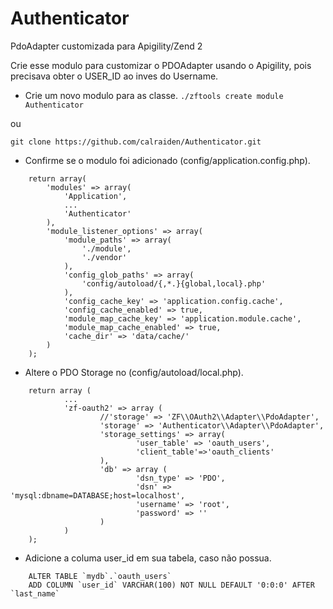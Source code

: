 # Authenticator
PdoAdapter customizada para Apigility/Zend 2

Crie esse modulo para customizar o PDOAdapter usando o Apigility, pois precisava obter o USER_ID ao inves do Username.


* Crie um novo modulo para as classe.
``` ./zftools create module Authenticator ```

ou

``` git clone https://github.com/calraiden/Authenticator.git ``` 

* Confirme se o modulo foi adicionado (config/application.config.php).
```
	return array(
		'modules' => array(
			'Application',
			...
			'Authenticator'
		),
		'module_listener_options' => array(
			'module_paths' => array(
				'./module',
				'./vendor'
			),
			'config_glob_paths' => array(
				'config/autoload/{,*.}{global,local}.php'
			),
			'config_cache_key' => 'application.config.cache',
			'config_cache_enabled' => true,
			'module_map_cache_key' => 'application.module.cache',
			'module_map_cache_enabled' => true,
			'cache_dir' => 'data/cache/'
		)
	);
```

* Altere o PDO Storage no (config/autoload/local.php).
```
	return array (
			...
			'zf-oauth2' => array (
					//'storage' => 'ZF\\OAuth2\\Adapter\\PdoAdapter',
					'storage' => 'Authenticator\\Adapter\\PdoAdapter',
					'storage_settings' => array(
							'user_table' => 'oauth_users',
							'client_table'=>'oauth_clients'
					),
					'db' => array (
							'dsn_type' => 'PDO',
							'dsn' => 'mysql:dbname=DATABASE;host=localhost',
							'username' => 'root',
							'password' => '' 
					) 
			) 
	);
```

* Adicione a columa user_id em sua tabela, caso não possua.
```
	ALTER TABLE `mydb`.`oauth_users` 
	ADD COLUMN `user_id` VARCHAR(100) NOT NULL DEFAULT '0:0:0' AFTER `last_name`
```
